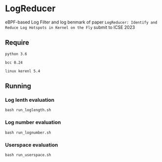 # LogReducer

eBPF-based Log Filter and log benmark of paper `LogReducer: Identify and Reduce Log Hotspots in Kernel on the Fly` submit to ICSE 2023

## Require 
```
python 3.6 

bcc 0.24

linux kerenl 5.4 
```

## Running

### Log lenth evaluation
```
bash run_loglength.sh
```

### Log number evaluation
```
bash run_lognumber.sh
```

### Userspace evaluation
```
bash run_userspace.sh
```



